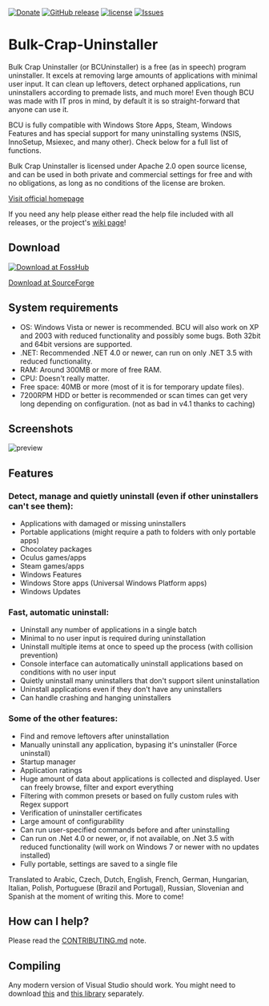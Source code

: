 [![Donate](https://img.shields.io/badge/donate-paypal%20%2F%20bitcoin-brightgreen.svg)](http://klocmansoftware.weebly.com/donate.html)
[![GitHub release](https://img.shields.io/github/release/klocman/Bulk-Crap-Uninstaller.svg)](https://github.com/Klocman/Bulk-Crap-Uninstaller/releases)
[![license](https://img.shields.io/github/license/klocman/Bulk-Crap-Uninstaller.svg)](https://github.com/Klocman/Bulk-Crap-Uninstaller/blob/master/Licence.txt)
[![Issues](https://img.shields.io/github/issues/klocman/Bulk-Crap-Uninstaller.svg)](https://github.com/Klocman/Bulk-Crap-Uninstaller/issues)

# Bulk-Crap-Uninstaller
Bulk Crap Uninstaller (or BCUninstaller) is a free (as in speech) program uninstaller. It excels at removing large amounts of applications with minimal user input. It can clean up leftovers, detect orphaned applications, run uninstallers according to premade lists, and much more! Even though BCU was made with IT pros in mind, by default it is so straight-forward that anyone can use it.

BCU is fully compatible with Windows Store Apps, Steam, Windows Features and has special support for many uninstalling systems (NSIS, InnoSetup, Msiexec, and many other). Check below for a full list of functions.

Bulk Crap Uninstaller is licensed under Apache 2.0 open source license, and can be used in both private and commercial settings for free and with no obligations, as long as no conditions of the license are broken.

[Visit official homepage](http://klocmansoftware.weebly.com/)

If you need any help please either read the help file included with all releases, or the project's [wiki page](https://github.com/Klocman/Bulk-Crap-Uninstaller/wiki)!

## Download
[![Download at FossHub](https://cloud.githubusercontent.com/assets/14913904/25586209/a84a224e-2e9e-11e7-9332-5f913a9d7cd8.png)](https://www.fosshub.com/Bulk-Crap-Uninstaller.html)

[Download at SourceForge](https://sourceforge.net/p/bulk-crap-uninstaller/)

## System requirements
* OS: Windows Vista or newer is recommended. BCU will also work on XP and 2003 with reduced functionality and possibly some bugs. Both 32bit and 64bit versions are supported.
* .NET: Recommended .NET 4.0 or newer, can run on only .NET 3.5 with reduced functionality.
* RAM: Around 300MB or more of free RAM.
* CPU: Doesn't really matter.
* Free space: 40MB or more (most of it is for temporary update files).
* 7200RPM HDD or better is recommended or scan times can get very long depending on configuration. (not as bad in v4.1 thanks to caching)

## Screenshots
![preview](https://user-images.githubusercontent.com/14913904/34364884-93bcf34e-ea8a-11e7-9aa2-bb229631498a.png)

## Features
### Detect, manage and quietly uninstall (even if other uninstallers can't see them):
* Applications with damaged or missing uninstallers
* Portable applications (might require a path to folders with only portable apps)
* Chocolatey packages
* Oculus games/apps
* Steam games/apps
* Windows Features
* Windows Store apps (Universal Windows Platform apps)
* Windows Updates
### Fast, automatic uninstall:
* Uninstall any number of applications in a single batch
* Minimal to no user input is required during uninstallation
* Uninstall multiple items at once to speed up the process (with collision prevention)
* Console interface can automatically uninstall applications based on conditions with no user input
* Quietly uninstall many uninstallers that don't support silent uninstallation
* Uninstall applications even if they don't have any uninstallers
* Can handle crashing and hanging uninstallers
### Some of the other features:
* Find and remove leftovers after uninstallation
* Manually uninstall any application, bypasing it's uninstaller (Force uninstall)
* Startup manager
* Application ratings
* Huge amount of data about applications is collected and displayed. User can freely browse, filter and export everything
* Filtering with common presets or based on fully custom rules with Regex support
* Verification of uninstaller certificates
* Large amount of configurability
* Can run user-specified commands before and after uninstalling
* Can run on .Net 4.0 or newer, or, if not available, on .Net 3.5 with reduced functionality (will work on Windows 7 or newer with no updates installed)
* Fully portable, settings are saved to a single file

Translated to Arabic, Czech, Dutch, English, French, German, Hungarian, Italian, Polish, Portuguese (Brazil and Portugal), Russian, Slovenian and Spanish at the moment of writing this. More to come!

## How can I help?
Please read the [CONTRIBUTING.md](CONTRIBUTING.md) note.

## Compiling
Any modern version of Visual Studio should work. You might need to download [this](https://github.com/Klocman/UpdateSystem) and [this library](https://sourceforge.net/p/kloctoolslibrary/) separately.
